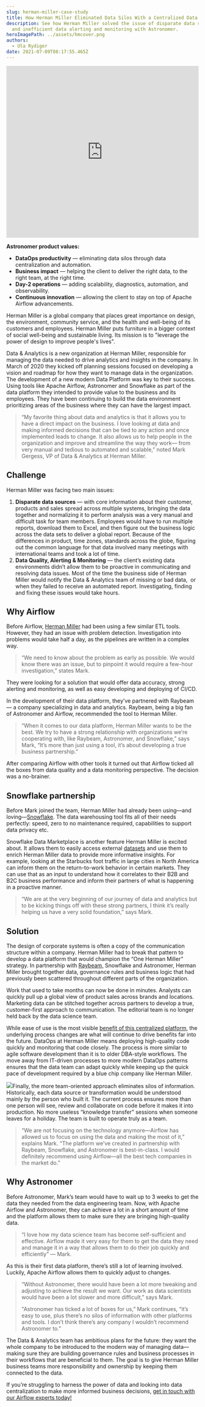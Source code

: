 ```yaml
---
slug: herman-miller-case-study
title: How Herman Miller Eliminated Data Silos With a Centralized Data Strategy
description: See how Herman Miller solved the issue of disparate data sources
  and inefficient data alerting and monitoring with Astronomer.
heroImagePath: ../assets/hmcover.png
authors:
  - Ula Rydiger
date: 2021-07-09T08:17:55.465Z
---
```

<!-- markdownlint-disable MD033 MD045 -->

<iframe src="https://fast.wistia.net/embed/iframe/4o2f8gf1xm" title="HermanMiller Video" allow="autoplay; fullscreen" allowtransparency="true" frameborder="0" scrolling="no" class="wistia_embed" name="wistia_embed" allowfullscreen msallowfullscreen width="100%" height="450"></iframe>


**Astronomer product values:**

* **DataOps productivity** — eliminating data silos through data centralization and automation.
* **Business impact** — helping the client to deliver the right data, to the right team, at the right time.
* **Day-2 operations** — adding scalability, diagnostics, automation, and observability.
* **Continuous innovation** — allowing the client to stay on top of Apache Airflow advancements.

Herman Miller is a global company that places great importance on design, the environment, community service, and the health and well-being of its customers and employees. Herman Miller puts furniture in a bigger context of social well-being and sustainable living. Its mission is to "leverage the power of design to improve people's lives". 

Data & Analytics is a new organization at Herman Miller, responsible for managing the data needed to drive analytics and insights in the company. In March of 2020 they kicked off planning sessions focused on developing a vision and roadmap for how they want to manage data in the organization. The development of a new modern Data Platform was key to their success. Using tools like Apache Airflow, Astronomer and Snowflake as part of the data platform they intended to provide value to the business and its employees. They have been continuing to build the data environment prioritizing areas of the business where they can have the largest impact.

> “My favorite thing about data and analytics is that it allows you to have a direct impact on the business. I love looking at data and making informed decisions that can be tied to any action and once implemented leads to change. It also allows us to help people in the organization and improve and streamline the way they work— from very manual and tedious to automated and scalable,” noted Mark Gergess, VP of Data & Analytics at Herman Miller. 

## Challenge

Herman Miller was facing two main issues:

1. **Disparate data sources** — with core information about their customer, products and sales spread across multiple systems, bringing the data together and normalizing it to perform analysis was a very manual and difficult task for team members. Employees would have to run multiple reports, download them to Excel, and then figure out the business logic across the data sets to deliver a global report. Because of the differences in product, time zones, standards across the globe, figuring out the common language for that data involved many meetings with international teams and took a lot of time. 
2. **Data Quality, Alerting & Monitoring** — the client’s existing data environments didn’t allow them to be proactive in communicating and resolving data issues. Most of the time the business side of Herman Miller would notify the Data & Analytics team of missing or bad data,  or when they failed to receive an automated report. Investigating, finding and fixing these issues would take hours.

## Why Airflow

Before Airflow, [Herman Miller](https://www.hermanmiller.com/) had been using a few similar ETL tools. However, they had an issue with problem detection. Investigation into problems would take half a day, as the pipelines are written in a complex way.

> “We need to know about the problem as early as possible. We would know there was an issue, but to pinpoint it would require a few-hour investigation,” states Mark.

They were looking for a solution that would offer data accuracy, strong alerting and monitoring, as well as easy developing and deploying of CI/CD.

In the development of their data platform, they’ve partnered with Raybeam — a company specializing in data and analytics. Raybeam, being a big fan of Astronomer and Airflow, recommended the tool to Herman Miller.

> “When it comes to our data platform, Herman Miller wants to be the best. We try to have a strong relationship with organizations we’re cooperating with, like Raybeam, Astronomer, and Snowflake,” says Mark, “It’s more than just using a tool, it’s about developing a true business partnership.” 

After comparing Airflow with other tools it turned out that Airflow ticked all the boxes from data quality and a data monitoring perspective. The decision was a no-brainer.

## Snowflake partnership

Before Mark joined the team, Herman Miller had already been using—and loving—[Snowflake](https://www.snowflake.com/). The data warehousing tool fits all of their needs perfectly: speed, zero to no maintenance required, capabilities to support data privacy etc. 

Snowflake Data Marketplace is another feature Herman Miller is excited about. It allows them to easily access external [datasets](https://www.astronomer.io/blog/zapier) and use them to enrich Herman Miller data to provide more informative insights. For example, looking at the Starbucks foot traffic in large cities in North America can inform them on the return-to-work behavior in certain markets. They can use that as an input to understand how it correlates to their B2B and B2C business performance and inform their partners of what is happening in a proactive manner.

> “We are at the very beginning of our journey of data and analytics but to be kicking things off with these strong partners, I think it’s really helping us have a very solid foundation,” says Mark.

## Solution

The design of corporate systems is often a copy of the communication structure within a company. Herman Miller had to break that pattern to develop a data platform that would champion the “One Herman Miller” strategy. In partnership with [Raybeam,](https://www.raybeam.com/) Snowflake and Astronomer, Herman Miller brought together data, governance rules and business logic that had previously been scattered throughout different parts of the organization.

Work that used to take months can now be done in minutes. Analysts can quickly pull up a global view of product sales across brands and locations. Marketing data can be stitched together across partners to develop a true, customer-first approach to communication. The editorial team is no longer held back by the data science team.  

While ease of use is the most visible [benefit of this centralized platform](https://www.astronomer.io/blog/retail-case-study), the underlying process changes are what will continue to drive benefits far into the future. DataOps at Herman Miller means deploying high-quality code quickly and monitoring that code closely. The process is more similar to agile software development than it is to older DBA-style workflows. The move away from IT-driven processes to more modern DataOps patterns ensures that the data team can adapt quickly while keeping up the quick pace of development required by a blue chip company like Herman Miller.

![](https://lh3.googleusercontent.com/3xQbwR4UqsJY74_eGe8DfVEVTxq1P9U7xzLNINxV3FkzFDwELin5i4fY-Li96oiPX2Z3Fg2r5HtnJbayypmSOHNbewF77EgUB_LNzoU2TlfFjhNkEPmlrsIDK9d98rxetwnTUv5F)Finally, the more team-oriented approach eliminates silos of information. Historically, each data source or transformation would be understood mainly by the person who built it. The current process ensures more than one person will see, review and collaborate on code before it makes it into production. No more useless “knowledge transfer” sessions when someone leaves for a holiday. The team is built to operate truly as a team.

> “We are not focusing on the technology anymore—Airflow has allowed us to focus on using the data and making the most of it,” explains Mark. “The platform we’ve created in partnership with Raybeam, Snowflake, and Astronomer is best-in-class. I would definitely recommend using Airflow—all the best tech companies in the market do.”

## Why Astronomer

Before Astronomer, Mark’s team would have to wait up to 3 weeks to get the data they needed from the data engineering team. Now, with Apache Airflow and Astronomer, they can achieve a lot in a short amount of time and the platform allows them to make sure they are bringing high-quality data. 

> “I love how my data science team has become self-sufficient and effective. Airflow made it very easy for them to get the data they need and manage it in a way that allows them to do their job quickly and efficiently” — Mark.

As this is their first data platform, there’s still a lot of learning involved. Luckily, Apache Airflow allows them to quickly adjust to changes.

> “Without Astronomer, there would have been a lot more tweaking and adjusting to achieve the result we want. Our work as data scientists would have been a lot slower and more difficult,” says Mark.
>
> "Astronomer has ticked a lot of boxes for us,” Mark continues, “it’s easy to use, plus there’s no silos of information with other platforms and tools. I don’t think there’s any company I wouldn’t recommend Astronomer to."

The Data & Analytics team has ambitious plans for the future: they want the whole company to be introduced to the modern way of managing data—making sure they are building governance rules and business processes in their workflows that are beneficial to them. The goal is to give Herman Miller business teams more responsibility and ownership by keeping them connected to the data. 

If you’re struggling to harness the power of data and looking into data centralization to make more informed business decisions, [get in touch with our Airflow experts today!](https://www.astronomer.io/get-astronomer)
